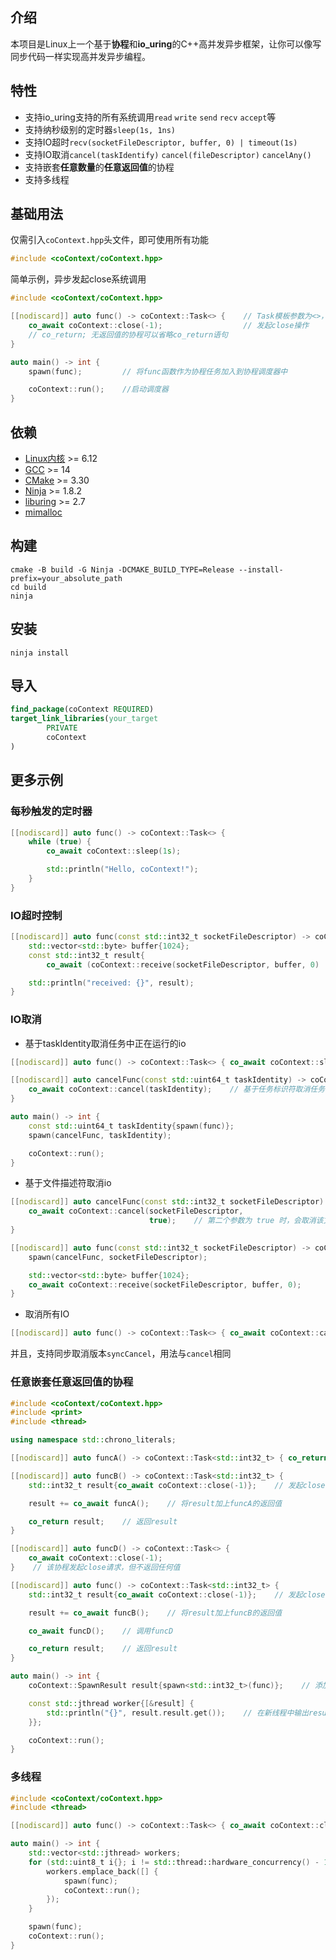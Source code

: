 ## 介绍

本项目是Linux上一个基于**协程**和**io_uring**的C++高并发异步框架，让你可以像写同步代码一样实现高并发异步编程。

## 特性

- 支持io_uring支持的所有系统调用`read` `write` `send` `recv` `accept`等
- 支持纳秒级别的定时器`sleep(1s, 1ns)`
- 支持IO超时`recv(socketFileDescriptor, buffer, 0) | timeout(1s)`
- 支持IO取消`cancel(taskIdentify)` `cancel(fileDescriptor)` `cancelAny()`
- 支持嵌套**任意数量**的**任意返回值**的协程
- 支持多线程

## 基础用法

仅需引入`coContext.hpp`头文件，即可使用所有功能

```c++
#include <coContext/coContext.hpp> 
```

简单示例，异步发起close系统调用

```c++
#include <coContext/coContext.hpp>

[[nodiscard]] auto func() -> coContext::Task<> {    // Task模板参数为<>，表示该协程不返回任何值
    co_await coContext::close(-1);                  // 发起close操作
    // co_return; 无返回值的协程可以省略co_return语句
}

auto main() -> int {
    spawn(func);         // 将func函数作为协程任务加入到协程调度器中

    coContext::run();    //启动调度器
}
```

## 依赖

- [Linux内核](https://www.kernel.org) >= 6.12
- [GCC](https://gcc.gnu.org) >= 14
- [CMake](https://cmake.org) >= 3.30
- [Ninja](https://ninja-build.org) >= 1.8.2
- [liburing](https://github.com/axboe/liburing) >= 2.7
- [mimalloc](https://github.com/microsoft/mimalloc)

## 构建

```shell
cmake -B build -G Ninja -DCMAKE_BUILD_TYPE=Release --install-prefix=your_absolute_path
cd build
ninja
```

## 安装

```shell
ninja install
```

## 导入

```cmake
find_package(coContext REQUIRED)
target_link_libraries(your_target
        PRIVATE
        coContext
)
```

## 更多示例

### 每秒触发的定时器

```c++
[[nodiscard]] auto func() -> coContext::Task<> {
    while (true) {
        co_await coContext::sleep(1s);

        std::println("Hello, coContext!");
    }
}
```

### IO超时控制

```c++
[[nodiscard]] auto func(const std::int32_t socketFileDescriptor) -> coContext::Task<> {
    std::vector<std::byte> buffer{1024};
    const std::int32_t result{
        co_await (coContext::receive(socketFileDescriptor, buffer, 0) | coContext::timeout(3s))};    // 限时3秒

    std::println("received: {}", result);
}
```

### IO取消

- 基于taskIdentity取消任务中正在运行的io

```c++
[[nodiscard]] auto func() -> coContext::Task<> { co_await coContext::sleep(4s); }    // 发起一个4s的定时

[[nodiscard]] auto cancelFunc(const std::uint64_t taskIdentity) -> coContext::Task<> {
    co_await coContext::cancel(taskIdentity);    // 基于任务标识符取消任务中正在运行的io
}

auto main() -> int {
    const std::uint64_t taskIdentity{spawn(func)};
    spawn(cancelFunc, taskIdentity);

    coContext::run();
}
```

- 基于文件描述符取消io

```c++
[[nodiscard]] auto cancelFunc(const std::int32_t socketFileDescriptor) -> coContext::Task<> {
    co_await coContext::cancel(socketFileDescriptor,
                               true);    // 第二个参数为 true 时，会取消该文件描述符上的所有io，否则只取消第一个io
}

[[nodiscard]] auto func(const std::int32_t socketFileDescriptor) -> coContext::Task<> {
    spawn(cancelFunc, socketFileDescriptor);

    std::vector<std::byte> buffer{1024};
    co_await coContext::receive(socketFileDescriptor, buffer, 0);
}
```

- 取消所有IO

```c++
[[nodiscard]] auto func() -> coContext::Task<> { co_await coContext::cancelAny(); }
```

并且，支持同步取消版本`syncCancel`，用法与`cancel`相同

### 任意嵌套任意返回值的协程

```c++
#include <coContext/coContext.hpp>
#include <print>
#include <thread>

using namespace std::chrono_literals;

[[nodiscard]] auto funcA() -> coContext::Task<std::int32_t> { co_return 1; }    // 该协程什么也不做，直接返回1

[[nodiscard]] auto funcB() -> coContext::Task<std::int32_t> {
    std::int32_t result{co_await coContext::close(-1)};    // 发起close请求

    result += co_await funcA();    // 将result加上funcA的返回值

    co_return result;    // 返回result
}

[[nodiscard]] auto funcD() -> coContext::Task<> {
    co_await coContext::close(-1);
}    // 该协程发起close请求，但不返回任何值

[[nodiscard]] auto func() -> coContext::Task<std::int32_t> {
    std::int32_t result{co_await coContext::close(-1)};    // 发起close请求

    result += co_await funcB();    // 将result加上funcB的返回值

    co_await funcD();    // 调用funcD

    co_return result;    // 返回result
}

auto main() -> int {
    coContext::SpawnResult result{spawn<std::int32_t>(func)};    // 添加func，并以SpawnResult类型保存返回值

    const std::jthread worker{[&result] {
        std::println("{}", result.result.get());    // 在新线程中输出result的值
    }};

    coContext::run();
}
```

### 多线程

```c++
#include <coContext/coContext.hpp>
#include <thread>

[[nodiscard]] auto func() -> coContext::Task<> { co_await coContext::close(-1); }

auto main() -> int {
    std::vector<std::jthread> workers;
    for (std::uint8_t i{}; i != std::thread::hardware_concurrency() - 1; ++i) {
        workers.emplace_back([] {
            spawn(func);
            coContext::run();
        });
    }

    spawn(func);
    coContext::run();
}
```
